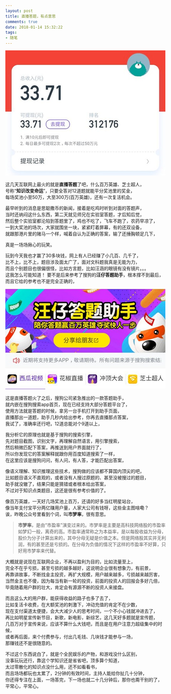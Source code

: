 ```yaml
---
layout: post
title: 直播答题，有点意思
comments: true
date: 2018-01-14 15:32:22
tags:
- 随笔
---
```

![](/assets/images/180114_1.jpg)  

这几天互联网上最火的就是**直播答题**了吧，什么百万英雄、芝士超人，    
号称“**知识改变命运**”，只要全答对12道题就能平分奖池里的奖金，  
每场奖池小至50万，大至300万(百万英雄)，还有一次复活机会。  
<!--more-->
最早听到的消息是思聪撒币的新闻，接着是吃鸡时听到对面的答题声，  
当时还纳闷这什么东西，第二天就见师兄在实验室答题，才后知后觉，  
然后整个实验室都沦陷到答题里了，鸡也不吃了，飞车不跑了，农药早凉了，  
一到大奖池的场次，大家就围坐一块，紧紧盯着屏幕，有的还双设备，    
就跟那港片里的赌马一个样，喊着自认为正确的答案，输了还捶胸顿足几下，  

真是一场场揪心的玩笑。  

玩到今天我也才赢了30多块钱，网上有人已经赚了小几百、几千了，  
比不上，比不上，题目涉及面太广了，面对文科题我真是无能为力，   
而且个别题目也很偏很怪，比如方言题，比如汪涵的眼镜有没有镜片。。。   
这我怎么可能知道！
要不是后来参考了搜狗的**汪仔答题助手**，根本撑不到最后，  
而且它给的参考也不是完全正确的，    
 
![](/assets/images/180114_2.jpg)  

这是直播答题火了之后，搜狗公司紧急推出的一款答题助手，  
就内嵌在搜狗搜索app首页，现在已经支持大部分答题平台了，  
使用方法就是答题的时候，拿另一台手机打开到助手页面，  
直播那出一道题，助手几秒内给出参考，你再去直播那点答案，   
我试了，准确率还行吧，12道总能对个9道以上，  

我分析它的原理也就是基于搜狗的搜索引擎，  
先对题目截图，识别文字，再理解自然语言，用引擎搜索，  
然后稍微匹配下答案，再推送到用户界面就行了，  
所以你发现它的答案解释就跟你用百度知道搜索了一样，  
在这里应该是搜狗问问，有人问，有人答，才能匹配出答案，  

像语义理解、知识推理这些技术，搜狗做的应该都不算国内顶尖的吧，  
比如题目语义不直观的，或者没有人搜过原题的、甚至没被搜过的题目，  
助手就没辙了，结果只能是猜错或者根本给出答案，  
不过对于知识点类题目，这还是很有参考价值的了。   

像百万英雄，一天好几场奖池上百万，还请的好多当红明星站台，   
像当年支付宝平分两亿赚用户量，人家大公司有钱呀，这些金主图啥嘞？  
诶，昨晚公众号里看到个词，叫**市梦率**，很有意思。    

>**市梦率**，是由“市盈率”演变过来的。市梦率是主要是高科技网络股的市盈率如梦幻一般，离奇的高。市盈率通常称之为本益率，是以每股收益为分母，股价为分子计算出来的，其中分母无疑是价值之本。但是网络股其实并无利润，有的甚至还是亏损的。在分母为负值的情况下这样的市盈率不好算，只好用市梦率来代替。  
>  

大概就是说现在互联网企业，不再以盈利为目的，比如流量至上，    
完全不在乎亏损，甚至亏损的越多越好，这说明企业很有想象力，有前景，  
再靠讲故事，不断找金主投资，再扩大规模，用户越来越多，亏损越来越厉害，  
当然金主也不傻，因为每当有新一轮的投资，前面的投资人的回报会多好几倍，   
毕竟随着用户群的壮大，肯定会有源源不断的投资人来接盘。   

而且这么大的用户群，能获得收益的路子也多了去了，  
比如复活卡收费，在大额奖池的刺激下，冲动充值的肯定不在少数，  
现在支付渠道太便捷，会大大减少人的思考时间，一个不小心钱就冲进去了，  
再比如明星宣传新节目，新歌，新电影，新综艺，这几天好多题就是宣传题，  
几百万对于宣传来说，应该不算什么大钱吧，而且是在用户注意力超级集中的时候，    
或者再后面，来个付费参与，付出几毛钱、几块钱才能参与一场，  
那赚钱还不是很随意的。   

不过这个东西说白了，就是个全民娱乐的产物，和游戏没什么区别，   
没事玩玩还行，靠这个学知识还是省省吧，顶多算个知道，   
太过零散化的知识点没什么用，还不如看看书，    
而且场场都玩也太累了，2分钟的有效时间，主持人能给你扯几十分钟，       
你还得专注在上面，一场答完，下一场也就二十几分钟后，那你也甭干别的了，   
平常心，平常心。